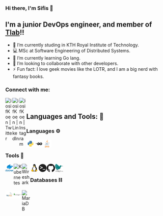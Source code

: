 ### Hi there, I'm Sifis 👋

<!-- [![Twitter Follow](https://img.shields.io/twitter/follow/codeSTACKr?color=1DA1F2&logo=twitter&style=for-the-badge)](https://twitter.com/KoenIosif)

-->

<!-- <a href="https://github.com/antonkomarev/github-profile-views-counter">
    <img src="https://komarev.com/ghpvc/?username=sifisKoen&style=for-the-badge">
</a>
-->

## I'm a junior DevOps engineer, and member of [Tlab][TlabWebsite]!!

 <!-- 

[![Website](https://www.tlab.gr/wp-content/uploads/2016/10/logo.png)](https://www.tlab.gr/)

- 🔭 I just launched with:
-->

- 📘 I’m currently studing in KTH Royal Institute of Technology.
- :computer: MSc at Software Engineering of Distributed Systems.
- 🌱 I’m currently learning Go lang.
- 👯 I’m looking to collaborate with other developers.
- ⚡ Fun fact: I love geek movies like the LOTR, and I am a big nerd with fantasy books.

### Connect with me:
<!-- Twitter Link -->
[<img align="left" alt="iosifKoen | Twitter" width="22px" src="https://cdn.jsdelivr.net/npm/simple-icons@v3/icons/twitter.svg" />][twitter]
<!-- Linkedin Link -->
[<img align="left" alt="iosifKoen | LinkedIn" width="22px" src="https://cdn.jsdelivr.net/npm/simple-icons@v3/icons/linkedin.svg" />][linkedin]
<!-- Instragram Link -->
[<img align="left" alt="iosifKoen | Instagram" width="22px" src="https://cdn.jsdelivr.net/npm/simple-icons@v3/icons/instagram.svg" />][instagram]
 
 <br />

## Languages and Tools: :toolbox:

### Languages :gear: 

<!-- Python Image -->
<img align="left" alt="Python" width="26px" src="https://raw.githubusercontent.com/github/explore/80688e429a7d4ef2fca1e82350fe8e3517d3494d/topics/python/python.png" />
<!-- Go Image -->
<img align="left" alt="Go" width="26px" src="https://raw.githubusercontent.com/github/explore/80688e429a7d4ef2fca1e82350fe8e3517d3494d/topics/go/go.png" />
<!-- Java Image -->
<img align="left" alt="Docker" width="26px" src="https://raw.githubusercontent.com/github/explore/80688e429a7d4ef2fca1e82350fe8e3517d3494d/topics/java/java.png" />

<br />

### Tools :wrench:

<!-- Docker Image -->
<img align="left" alt="Docker" width="26px" src="https://raw.githubusercontent.com/github/explore/80688e429a7d4ef2fca1e82350fe8e3517d3494d/topics/docker/docker.png" />
<!-- Kubernetes Image -->
<img align="left" alt="Kubernetes" width="26px" src="https://avatars.githubusercontent.com/u/13629408?s=200&v=4" />
<!-- Wireshark Image -->
<img align="left" alt="Wireshark" width="26px" src="https://avatars.githubusercontent.com/u/6233056?s=200&v=4" />
<!-- Lunx Image -->
<img align="left" alt="Terminal" width="26px" src="https://raw.githubusercontent.com/github/explore/80688e429a7d4ef2fca1e82350fe8e3517d3494d/topics/linux/linux.png" />
<!-- Terminal Image -->
<img align="left" alt="Terminal" width="26px" src="https://raw.githubusercontent.com/github/explore/d92924b1d925bb134e308bd29c9de6c302ed3beb/topics/terminal/terminal.png" />
<!-- GitHub Image -->
<img align="left" alt="GitHub" width="26px" src="https://raw.githubusercontent.com/github/explore/78df643247d429f6cc873026c0622819ad797942/topics/github/github.png" />
<!-- LATEX Image -->
<img align="left" alt="Terminal" width="26px" src="https://raw.githubusercontent.com/github/explore/80688e429a7d4ef2fca1e82350fe8e3517d3494d/topics/latex/latex.png" />

<br />

### Databases :chains:

<!-- MySQL Image -->
<img align="left" alt="MySQL" width="26px" src="https://raw.githubusercontent.com/github/explore/80688e429a7d4ef2fca1e82350fe8e3517d3494d/topics/mysql/mysql.png" />
<!-- MongoDB Image -->
<img align="left" alt="MongoDB" width="26px" src="https://raw.githubusercontent.com/github/explore/80688e429a7d4ef2fca1e82350fe8e3517d3494d/topics/mongodb/mongodb.png" />
<!-- MariaDB Image -->
<img align="left" alt="MariaDB" width="26px" src="https://avatars.githubusercontent.com/u/4739304?s=200&v=4" />


<!-- Links for the webpages and Social Medias -->
[TlabWebsite]: https://www.tlab.gr/
[twitter]: https://twitter.com/KoenIosif
[instagram]: https://www.instagram.com/iosif_96
[linkedin]: https://www.linkedin.com/in/iosif-koen/
